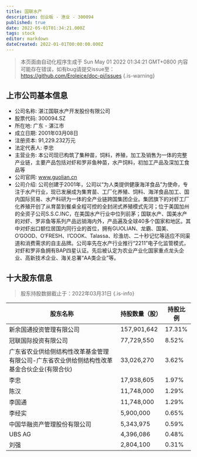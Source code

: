 ```yaml
---
title: 国联水产
description: 创业板 - 渔业 - 300094
published: true
date: 2022-05-01T01:34:21.000Z
tags: stock
editor: markdown
dateCreated: 2022-01-01T00:00:00.000Z
---
```


> 本页面由自动化程序生成于 Sun May 01 2022 01:34:21 GMT+0800
> 内容可能存在错误，如有bug请提交issue至：https://github.com/Eroleice/doc-pi/issues
{.is-warning}

## 上市公司基本信息
- 公司名称: 湛江国联水产开发股份有限公司
- 股票代码: 300094.SZ
- 所在地: 广东 - 湛江市
- 成立日期: 2001年03月08日
- 注册资本: 91,229.232万元
- 法定代表人: 李忠
- 主营业务: 本公司现已构筑了集种苗，饲料，养殖，加工及销售为一体的完整产业链，主要产品包括对虾和罗非鱼种苗，水产饲料，初加工产品及深加工食品等
- 公司官网: www.guolian.cn
- 公司介绍: 公司创建于2001年，公司以“为人类提供健康海洋食品”为使命，专注于水产行业，现已发展成为集育苗、工厂化养殖、饲料、海洋食品加工、国内国际贸易、水产科研为一体的全产业链跨国集团企业。集团旗下的对虾工厂化养殖开创了从育苗到餐桌全程可控的全封闭式养殖模式先河；位于美国加州的全资子公司S.S.C.INC，在美国水产行业中位列前茅；国联水产、国美水产的对虾、罗非鱼等系列产品远销海内外，产品遍及全球40多个国家和地区。其中对虾出口额位居国内同行业的首位，拥有GUOLIAN、龙霸、国美、O’GOOD、O’FRESH、I’COOK、Talassa、珍渔坊、二十秒记忆等适应不同渠道和消费需求的自主品牌。公司率先在水产行业推行“2211”电子化监管模式，对虾和罗非鱼拥有BAP四星认证。先后被认定为农业产业化国家重点龙头企业、高新技术企业、海关总署“AA类企业”等。


## 十大股东信息
> 股东持股数据截止于：2022年03月31日
{.is-info}

| 股东名称 | 持股数量（股） | 持股比例 |
| --- | --- | --- |
| 新余国通投资管理有限公司 | 157,901,642 | 17.31% |
| 冠联国际投资有限公司 | 77,729,550 | 8.52% |
| 广东省农业供给侧结构性改革基金管理有限公司-广东省农业供给侧结构性改革基金合伙企业(有限合伙) | 33,026,270 | 3.62% |
| 李忠 | 17,938,605 | 1.97% |
| 陈汉 | 11,748,000 | 1.29% |
| 李国通 | 11,748,000 | 1.29% |
| 李经实 | 5,900,000 | 0.65% |
| 中国华融资产管理股份有限公司 | 5,343,975 | 0.59% |
| UBS AG | 4,396,086 | 0.48% |
| 刘强 | 2,804,100 | 0.31% |





